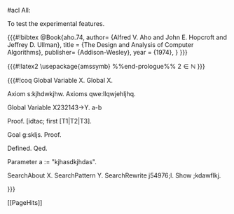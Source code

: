 #acl All:

To test the experimental features.

{{{#!bibtex
@Book{aho.74,
  author= {Alfred V. Aho and John E. Hopcroft and Jeffrey D. Ullman},
  title = {The Design and Analysis of Computer Algorithms},
  publisher= {Addison-Wesley},
  year  = {1974},
}
}}}

{{{#!latex2
\usepackage{amssymb}
%%end-prologue%%
$2\in\mathbb{N}$
}}}

{{{#!coq
Global Variable X.
Global X.

Axiom s:kjhdwkjhw.
Axioms qwe:llqwjehljhq.

Global Variable X232143->Y.
a-b

Proof.
[idtac; first [T1|T2|T3].

Goal g:skljs.
Proof.

Defined.
Qed.

Parameter a := "kjhasdkjhdas".

SearchAbout X.
SearchPattern Y. 
SearchRewrite j54976;l.
Show ;kdawflkj.

}}}


[[PageHits]]
